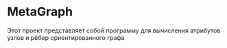 # MetaGraph
Этот проект представляет собой программу для вычисления атрибутов узлов и рёбер ориентированного графа
